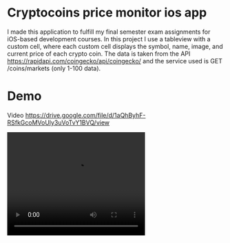 # Cryptocoins price monitor ios app

I made this application to fulfill my final semester exam assignments for iOS-based development courses. In this project I use a tableview with a custom cell, where each custom cell displays the symbol, name, image, and current price of each crypto coin. The data is taken from the API https://rapidapi.com/coingecko/api/coingecko/ and the service used is GET /coins/markets (only 1-100 data).

# Demo
Video
https://drive.google.com/file/d/1aQhByhF-RSfkGcoMVoUly3uVoTvY1BVQ/view

<video width="320" height="240" controls>
  <source src="https://drive.google.com/file/d/1aQhByhF-RSfkGcoMVoUly3uVoTvY1BVQ/view" type="video/mp4">
</video>
